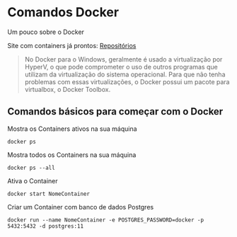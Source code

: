 # Comandos Docker

Um pouco sobre o Docker 

Site com containers já prontos: [Repositórios](https://hub.docker.com)

> No Docker para o Windows, geralmente é usado a virtualização por HyperV, o que pode comprometer o uso de outros programas que utilizam da virtualização do sistema operacional. Para que não tenha problemas com essas virtualizações, o Docker possui um pacote para virtualbox, o Docker Toolbox. 

## Comandos básicos para começar com o Docker

Mostra os Containers ativos na sua máquina

```
docker ps 
```

Mostra todos os Containers na sua máquina

```
docker ps --all
```

Ativa o Container

```
docker start NomeContainer
```

Criar um Container com banco de dados Postgres

```
docker run --name NomeContainer -e POSTGRES_PASSWORD=docker -p 5432:5432 -d postgres:11
```

